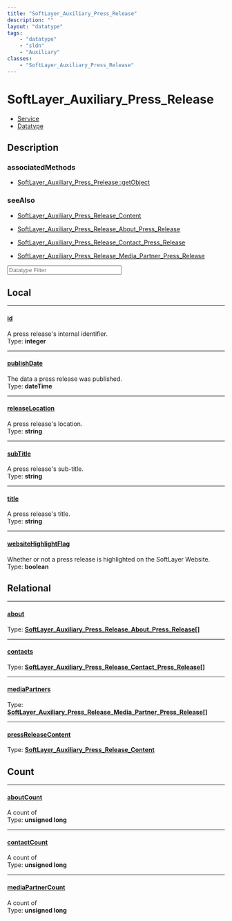 ```yaml
---
title: "SoftLayer_Auxiliary_Press_Release"
description: ""
layout: "datatype"
tags:
    - "datatype"
    - "sldn"
    - "Auxiliary"
classes:
    - "SoftLayer_Auxiliary_Press_Release"
---
```


# SoftLayer_Auxiliary_Press_Release
<div id='service-datatype'>
    <ul id='sldn-reference-tabs'>
    <li id='service'> <a href='/reference/services/SoftLayer_Auxiliary_Press_Release' >Service</a></li>    <li id='datatype'> <a href='/reference/datatypes/SoftLayer_Auxiliary_Press_Release' >Datatype</a></li>
    </ul>
</div>

## Description 



### associatedMethods

*  [SoftLayer_Auxiliary_Press_Prelease::getObject](/reference/services/SoftLayer_Auxiliary_Press_Prelease/getObject )



### seeAlso

* [SoftLayer_Auxiliary_Press_Release_Content](/reference/datatypes/SoftLayer_Auxiliary_Press_Release_Content )


* [SoftLayer_Auxiliary_Press_Release_About_Press_Release](/reference/datatypes/SoftLayer_Auxiliary_Press_Release_About_Press_Release )


* [SoftLayer_Auxiliary_Press_Release_Contact_Press_Release](/reference/datatypes/SoftLayer_Auxiliary_Press_Release_Contact_Press_Release )


* [SoftLayer_Auxiliary_Press_Release_Media_Partner_Press_Release](/reference/datatypes/SoftLayer_Auxiliary_Press_Release_Media_Partner_Press_Release )




<!-- Filer BEGIN -->
<div class="view-filters">
        <div class="clearfix">
            <div class="search-input-box">
                <input placeholder="Datatype Filter" onkeyup="titleSearch(inputId='prop-input', divId='properties', elementClass='prop-row')" 
                    type="text" id="prop-input" value="" size="30" maxlength="128" class="form-text">
            </div>
        </div>
</div>
<!-- Filer END -->

<div id="properties" class="content">
<div id="localProperties" class="prop-content" >

## Local
<div class="prop-row">

-----
[id]: #id
#### [id]
A press release's internal identifier.  
<span class="type-label">Type: </span>**integer**


</div>
<div class="prop-row">

-----
[publishDate]: #publishdate
#### [publishDate]
The data a press release was published.  
<span class="type-label">Type: </span>**dateTime**


</div>
<div class="prop-row">

-----
[releaseLocation]: #releaselocation
#### [releaseLocation]
A press release's location.  
<span class="type-label">Type: </span>**string**


</div>
<div class="prop-row">

-----
[subTitle]: #subtitle
#### [subTitle]
A press release's sub-title.  
<span class="type-label">Type: </span>**string**


</div>
<div class="prop-row">

-----
[title]: #title
#### [title]
A press release's title.  
<span class="type-label">Type: </span>**string**


</div>
<div class="prop-row">

-----
[websiteHighlightFlag]: #websitehighlightflag
#### [websiteHighlightFlag]
Whether or not a press release is highlighted on the SoftLayer Website.  
<span class="type-label">Type: </span>**boolean**


</div>
</div>
<!-- LOCAL PROPERTY END -->

<div id="relationalProperties"  class="prop-content" >

## Relational
<div class="prop-row">

-----
[about]: #about
#### [about]
  
<span class="type-label">Type: </span>**<a href='/reference/datatypes/SoftLayer_Auxiliary_Press_Release_About_Press_Release'>SoftLayer_Auxiliary_Press_Release_About_Press_Release[] </a>**


</div>
<div class="prop-row">

-----
[contacts]: #contacts
#### [contacts]
  
<span class="type-label">Type: </span>**<a href='/reference/datatypes/SoftLayer_Auxiliary_Press_Release_Contact_Press_Release'>SoftLayer_Auxiliary_Press_Release_Contact_Press_Release[] </a>**


</div>
<div class="prop-row">

-----
[mediaPartners]: #mediapartners
#### [mediaPartners]
  
<span class="type-label">Type: </span>**<a href='/reference/datatypes/SoftLayer_Auxiliary_Press_Release_Media_Partner_Press_Release'>SoftLayer_Auxiliary_Press_Release_Media_Partner_Press_Release[] </a>**


</div>
<div class="prop-row">

-----
[pressReleaseContent]: #pressreleasecontent
#### [pressReleaseContent]
  
<span class="type-label">Type: </span>**<a href='/reference/datatypes/SoftLayer_Auxiliary_Press_Release_Content'>SoftLayer_Auxiliary_Press_Release_Content </a>**


</div>

## Count
<div class="prop-row">

-----
[aboutCount]: #aboutcount
#### [aboutCount]
A count of    
<span class="type-label">Type: </span>**unsigned long**


</div>
<div class="prop-row">

-----
[contactCount]: #contactcount
#### [contactCount]
A count of    
<span class="type-label">Type: </span>**unsigned long**


</div>
<div class="prop-row">

-----
[mediaPartnerCount]: #mediapartnercount
#### [mediaPartnerCount]
A count of    
<span class="type-label">Type: </span>**unsigned long**


</div>
</div>


